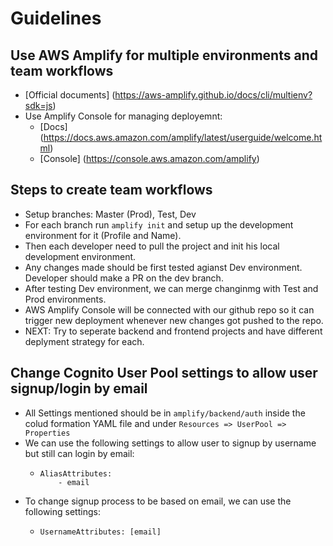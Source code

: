 # Guidelines

## Use AWS Amplify for multiple environments and team workflows
- [Official documents] (https://aws-amplify.github.io/docs/cli/multienv?sdk=js)
- Use Amplify Console for managing deployemnt:
  - [Docs] (https://docs.aws.amazon.com/amplify/latest/userguide/welcome.html)
  - [Console] (https://console.aws.amazon.com/amplify)

## Steps to create team workflows
- Setup branches: Master (Prod), Test, Dev
- For each branch run ``` amplify init ``` and setup up the development environment for it (Profile and Name).
- Then each developer need to pull the project and init his local development environment.
- Any changes made should be first tested agianst Dev environment. Developer should make a PR on the dev branch.
- After testing Dev environment, we can merge changinmg with Test and Prod environments.
- AWS Amplify Console will be connected with our github repo so it can trigger new deployment whenever new changes got pushed to the repo.
- NEXT: Try to seperate backend and frontend projects and have different deplyment strategy for each.

## Change Cognito User Pool settings to allow user signup/login by email
- All Settings mentioned should be in ```amplify/backend/auth``` inside the colud formation YAML file and under ``` Resources => UserPool => Properties ```
- We can use the following settings to allow user to signup by username but still can login by email:
  - ``` 
    AliasAttributes:
        - email
    ```
- To change signup process to be based on email, we can use the following settings:
  - ``` 
    UsernameAttributes: [email]
    ```


